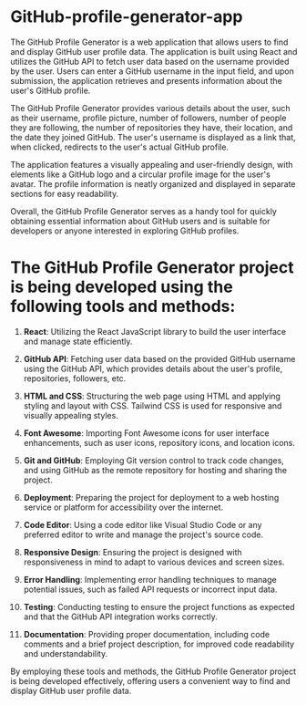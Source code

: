 # GitHub-profile-generator-app
The GitHub Profile Generator is a web application that allows users to find and display GitHub user profile data. The application is built using React and utilizes the GitHub API to fetch user data based on the username provided by the user. Users can enter a GitHub username in the input field, and upon submission, the application retrieves and presents information about the user's GitHub profile.

The GitHub Profile Generator provides various details about the user, such as their username, profile picture, number of followers, number of people they are following, the number of repositories they have, their location, and the date they joined GitHub. The user's username is displayed as a link that, when clicked, redirects to the user's actual GitHub profile.

The application features a visually appealing and user-friendly design, with elements like a GitHub logo and a circular profile image for the user's avatar. The profile information is neatly organized and displayed in separate sections for easy readability.

Overall, the GitHub Profile Generator serves as a handy tool for quickly obtaining essential information about GitHub users and is suitable for developers or anyone interested in exploring GitHub profiles.<br>
 # The GitHub Profile Generator project is being developed using the following tools and methods:

1. **React**: Utilizing the React JavaScript library to build the user interface and manage state efficiently.

2. **GitHub API**: Fetching user data based on the provided GitHub username using the GitHub API, which provides details about the user's profile, repositories, followers, etc.

3. **HTML and CSS**: Structuring the web page using HTML and applying styling and layout with CSS. Tailwind CSS is used for responsive and visually appealing styles.

4. **Font Awesome**: Importing Font Awesome icons for user interface enhancements, such as user icons, repository icons, and location icons.

5. **Git and GitHub**: Employing Git version control to track code changes, and using GitHub as the remote repository for hosting and sharing the project.

6. **Deployment**: Preparing the project for deployment to a web hosting service or platform for accessibility over the internet.

7. **Code Editor**: Using a code editor like Visual Studio Code or any preferred editor to write and manage the project's source code.

8. **Responsive Design**: Ensuring the project is designed with responsiveness in mind to adapt to various devices and screen sizes.

9. **Error Handling**: Implementing error handling techniques to manage potential issues, such as failed API requests or incorrect input data.

10. **Testing**: Conducting testing to ensure the project functions as expected and that the GitHub API integration works correctly.

11. **Documentation**: Providing proper documentation, including code comments and a brief project description, for improved code readability and understandability.

By employing these tools and methods, the GitHub Profile Generator project is being developed effectively, offering users a convenient way to find and display GitHub user profile data.
